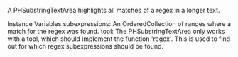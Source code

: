 A PHSubstringTextArea highlights all matches of a regex in a longer text.

Instance Variables
	subexpressions: An OrderedCollection of ranges where a match for the regex was found.
	tool: The PHSubstringTextArea only works with a tool, which should implement the function 'regex'. This is used to find out for which regex subexpressions should be found.
